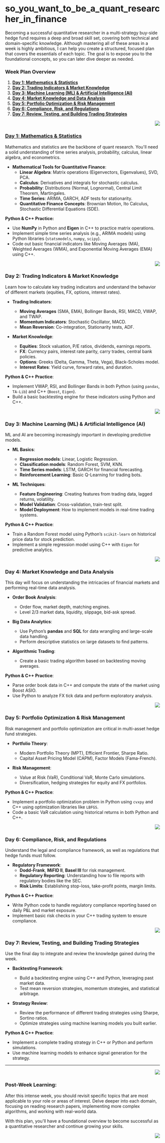 # so_you_want_to_be_a_quant_researcher_in_finance

Becoming a successful quantitative researcher in a multi-strategy buy-side hedge fund requires a deep and broad skill set, covering both technical and domain-specific knowledge. Although mastering all of these areas in a week is highly ambitious, I can help you create a structured, focused plan that covers the essentials of each topic. The goal is to expose you to the foundational concepts, so you can later dive deeper as needed.

### **Week Plan Overview** <a name="top"></a>

1. [**Day 1: Mathematics & Statistics**](#day-1-mathematics--statistics)
2. [**Day 2: Trading Indicators & Market Knowledge**](#day-2-trading-indicators--market-knowledge)
3. [**Day 3: Machine Learning (ML) & Artificial Intelligence (AI)**](#day-3-machine-learning-ml--artificial-intelligence-ai)
4. [**Day 4: Market Knowledge and Data Analysis**](#day-5-portfolio-optimization--risk-management)
5. [**Day 5: Portfolio Optimization & Risk Management**](#day-5-portfolio-optimization--risk-management)
6. [**Day 6: Compliance, Risk, and Regulations**](#day-6-compliance-risk-and-regulations)
7. [**Day 7: Review, Testing, and Building Trading Strategies**](#day-7-review-testing-and-building-trading-strategies)

<div align="right"><a href="#top" target="_blacnk"><img src="https://img.shields.io/badge/Back To Top-orange?style=for-the-badge&logo=expo&logoColor=white" /></a></div>

### [**Day 1: Mathematics & Statistics**](./DAY_1/README.md)
Mathematics and statistics are the backbone of quant research. You'll need a solid understanding of time series analysis, probability, calculus, linear algebra, and econometrics.

- **Mathematical Tools for Quantitative Finance**:
  - **Linear Algebra**: Matrix operations (Eigenvectors, Eigenvalues), SVD, PCA.
  - **Calculus**: Derivatives and integrals for stochastic calculus.
  - **Probability**: Distributions (Normal, Lognormal), Central Limit Theorem, Martingales.
  - **Time Series**: ARIMA, GARCH, ADF tests for stationarity.
  - **Quantitative Finance Concepts**: Brownian Motion, Ito Calculus, Stochastic Differential Equations (SDE).

**Python & C++ Practice:**
- Use **NumPy** in Python and **Eigen** in C++ to practice matrix operations.
- Implement simple time series analysis (e.g., ARIMA models) using Python libraries (`statsmodels`, `numpy`, `scipy`).
- Code out basic financial indicators like Moving Averages (MA), Weighted Averages (WMA), and Exponential Moving Averages (EMA) using C++.

<div align="right"><a href="#top" target="_blacnk"><img src="https://img.shields.io/badge/Back To Top-orange?style=for-the-badge&logo=expo&logoColor=white" /></a></div>

### **Day 2: Trading Indicators & Market Knowledge**
Learn how to calculate key trading indicators and understand the behavior of different markets (equities, FX, options, interest rates).

- **Trading Indicators**:
  - **Moving Averages** (SMA, EMA), Bollinger Bands, RSI, MACD, VWAP, and TWAP.
  - **Momentum Indicators**: Stochastic Oscillator, MACD.
  - **Mean Reversion**: Co-integration, Stationarity tests, ADF.
  
- **Market Knowledge**:
  - **Equities**: Stock valuation, P/E ratios, dividends, earnings reports.
  - **FX**: Currency pairs, interest rate parity, carry trades, central bank policies.
  - **Options**: Greeks (Delta, Gamma, Theta, Vega), Black-Scholes model.
  - **Interest Rates**: Yield curve, forward rates, and duration.

**Python & C++ Practice**:
- Implement VWAP, RSI, and Bollinger Bands in both Python (using `pandas`, `TA-Lib`) and C++ (`Boost`, `Eigen`).
- Build a basic backtesting engine for these indicators using Python and C++.

<div align="right"><a href="#top" target="_blacnk"><img src="https://img.shields.io/badge/Back To Top-orange?style=for-the-badge&logo=expo&logoColor=white" /></a></div>

### **Day 3: Machine Learning (ML) & Artificial Intelligence (AI)**
ML and AI are becoming increasingly important in developing predictive models.

- **ML Basics**:
  - **Regression models**: Linear, Logistic Regression.
  - **Classification models**: Random Forest, SVM, KNN.
  - **Time Series models**: LSTM, GARCH for financial forecasting.
  - **Reinforcement Learning**: Basic Q-Learning for trading bots.

- **ML Techniques**:
  - **Feature Engineering**: Creating features from trading data, lagged returns, volatility.
  - **Model Validation**: Cross-validation, train-test split.
  - **Model Deployment**: How to implement models in real-time trading systems.

**Python & C++ Practice**:
- Train a Random Forest model using Python’s `scikit-learn` on historical price data for stock prediction.
- Implement a simple regression model using C++ with `Eigen` for predictive analytics.

<div align="right"><a href="#top" target="_blacnk"><img src="https://img.shields.io/badge/Back To Top-orange?style=for-the-badge&logo=expo&logoColor=white" /></a></div>

### **Day 4: Market Knowledge and Data Analysis**
This day will focus on understanding the intricacies of financial markets and performing real-time data analysis.

- **Order Book Analysis**:
  - Order flow, market depth, matching engines.
  - Level 2/3 market data, liquidity, slippage, bid-ask spread.
  
- **Big Data Analytics**:
  - Use Python’s **pandas** and **SQL** for data wrangling and large-scale data handling.
  - Perform descriptive statistics on large datasets to find patterns.
  
- **Algorithmic Trading**:
  - Create a basic trading algorithm based on backtesting moving averages.

**Python & C++ Practice**:
- Parse order book data in C++ and compute the state of the market using Boost ASIO.
- Use Python to analyze FX tick data and perform exploratory analysis.

<div align="right"><a href="#top" target="_blacnk"><img src="https://img.shields.io/badge/Back To Top-orange?style=for-the-badge&logo=expo&logoColor=white" /></a></div>

### **Day 5: Portfolio Optimization & Risk Management**
Risk management and portfolio optimization are critical in multi-asset hedge fund strategies.

- **Portfolio Theory**:
  - Modern Portfolio Theory (MPT), Efficient Frontier, Sharpe Ratio.
  - Capital Asset Pricing Model (CAPM), Factor Models (Fama-French).

- **Risk Management**:
  - Value at Risk (VaR), Conditional VaR, Monte Carlo simulations.
  - Diversification, hedging strategies for equity and FX portfolios.

**Python & C++ Practice**:
- Implement a portfolio optimization problem in Python using `cvxpy` and C++ using optimization libraries like `LBFGS`.
- Code a basic VaR calculation using historical returns in both Python and C++.

<div align="right"><a href="#top" target="_blacnk"><img src="https://img.shields.io/badge/Back To Top-orange?style=for-the-badge&logo=expo&logoColor=white" /></a></div>

### **Day 6: Compliance, Risk, and Regulations**
Understand the legal and compliance framework, as well as regulations that hedge funds must follow.

- **Regulatory Framework**:
  - **Dodd-Frank**, **MiFID II**, **Basel III** for risk management.
  - **Regulatory Reporting**: Understanding how to file reports with regulatory bodies like the SEC.
  - **Risk Limits**: Establishing stop-loss, take-profit points, margin limits.

**Python & C++ Practice**:
- Write Python code to handle regulatory compliance reporting based on daily P&L and market exposure.
- Implement basic risk checks in your C++ trading system to ensure compliance.

<div align="right"><a href="#top" target="_blacnk"><img src="https://img.shields.io/badge/Back To Top-orange?style=for-the-badge&logo=expo&logoColor=white" /></a></div>

### **Day 7: Review, Testing, and Building Trading Strategies**
Use the final day to integrate and review the knowledge gained during the week.

- **Backtesting Framework**:
  - Build a backtesting engine using C++ and Python, leveraging past market data.
  - Test mean reversion strategies, momentum strategies, and statistical arbitrage.

- **Strategy Review**:
  - Review the performance of different trading strategies using Sharpe, Sortino ratios.
  - Optimize strategies using machine learning models you built earlier.

**Python & C++ Practice**:
- Implement a complete trading strategy in C++ or Python and perform simulations.
- Use machine learning models to enhance signal generation for the strategy.

---

<div align="right"><a href="#top" target="_blacnk"><img src="https://img.shields.io/badge/Back To Top-orange?style=for-the-badge&logo=expo&logoColor=white" /></a></div>

### **Post-Week Learning**:
After this intense week, you should revisit specific topics that are most applicable to your role or areas of interest. Delve deeper into each domain, focusing on reading research papers, implementing more complex algorithms, and working with real-world data.

With this plan, you'll have a foundational overview to become successful as a quantitative researcher and continue growing your skills.

<div align="right"><a href="#top" target="_blacnk"><img src="https://img.shields.io/badge/Proceed To Day 2-green?style=for-the-badge&logo=expo&logoColor=white" /></a></div>
